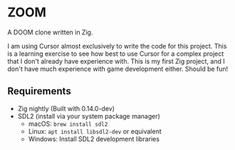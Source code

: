 # ZOOM

A DOOM clone written in Zig.

I am using Cursor almost exclusively to write the code for this project. This is a learning exercise to see how best to use Cursor for a complex project that I don't already have experience with. This is my first Zig project, and I don't have much experience with game development either. Should be fun!

## Requirements

- Zig nightly (Built with 0.14.0-dev)
- SDL2 (install via your system package manager)
  - macOS: `brew install sdl2`
  - Linux: `apt install libsdl2-dev` or equivalent
  - Windows: Install SDL2 development libraries


